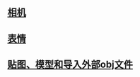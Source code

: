 
## [相机](https://github.com/Lost-Season/ChecksumBypass/blob/main/扩展/相机/README.md)

## [表情](https://github.com/Lost-Season/ChecksumBypass/blob/main/扩展/表情/README.md)

## [贴图、模型和导入外部obj文件](https://github.com/Lost-Season/ChecksumBypass/blob/main/扩展/贴图、模型和导入外部obj文件/README.md)
